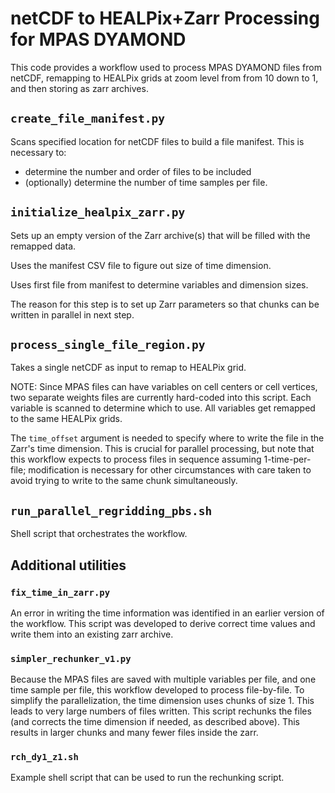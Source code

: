 # netCDF to HEALPix+Zarr Processing for MPAS DYAMOND

This code provides a workflow used to process MPAS DYAMOND files from netCDF, remapping to HEALPix grids at zoom level from from 10 down to 1, and then storing as zarr archives.

## `create_file_manifest.py`
Scans specified location for netCDF files to build a file manifest.
This is necessary to:
- determine the number and order of files to be included
- (optionally) determine the number of time samples per file.

## `initialize_healpix_zarr.py`
Sets up an empty version of the Zarr archive(s) that will be filled with the remapped data.

Uses the manifest CSV file to figure out size of time dimension.

Uses first file from manifest to determine variables and dimension sizes.

The reason for this step is to set up Zarr parameters so that chunks can be written in parallel in next step.

## `process_single_file_region.py`

Takes a single netCDF as input to remap to HEALPix grid.

NOTE: Since MPAS files can have variables on cell centers or cell vertices, two separate weights files are currently hard-coded into this script. Each variable is scanned to determine which to use. All variables get remapped to the same HEALPix grids.

The `time_offset` argument is needed to specify where to write the file in the Zarr's time dimension. This is crucial for parallel processing, but note that this workflow expects to process files in sequence assuming 1-time-per-file; modification is necessary for other circumstances with care taken to avoid trying to write to the same chunk simultaneously.

## `run_parallel_regridding_pbs.sh`
Shell script that orchestrates the workflow.


## Additional utilities

### `fix_time_in_zarr.py`

An error in writing the time information was identified in an earlier version of the workflow. This script was developed to derive correct time values and write them into an existing zarr archive.

### `simpler_rechunker_v1.py`
Because the MPAS files are saved with multiple variables per file, and one time sample per file, this workflow developed to process file-by-file. To simplify the parallelization, the time dimension uses chunks of size 1. This leads to very large numbers of files written. This script rechunks the files (and corrects the time dimension if needed, as described above). This results in larger chunks and many fewer files inside the zarr.

### `rch_dy1_z1.sh`
Example shell script that can be used to run the rechunking script.